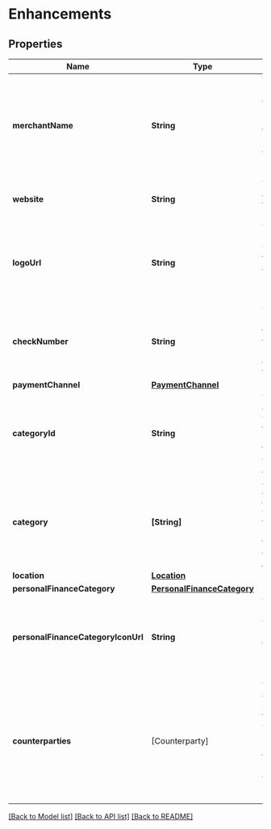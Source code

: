 # Enhancements

## Properties
Name | Type | Description | Notes
------------ | ------------- | ------------- | -------------
**merchantName** | **String** | The name of the primary counterparty, such as the merchant or the financial institution, as extracted by Plaid from the raw description. | [optional] 
**website** | **String** | The website associated with this transaction, if available. | [optional] 
**logoUrl** | **String** | The URL of a logo associated with this transaction, if available. The logo will always be 100×100 pixel PNG file. | [optional] 
**checkNumber** | **String** | The check number of the transaction. This field is only populated for check transactions. | [optional] 
**paymentChannel** | [**PaymentChannel**](PaymentChannel.md) |  | 
**categoryId** | **String** | The ID of the category to which this transaction belongs. For a full list of categories, see [&#x60;/categories/get&#x60;](https://plaid.com/docs/api/products/transactions/#categoriesget). | 
**category** | **[String]** | A hierarchical array of the categories to which this transaction belongs. For a full list of categories, see [&#x60;/categories/get&#x60;](https://plaid.com/docs/api/products/transactions/#categoriesget). | 
**location** | [**Location**](Location.md) |  | 
**personalFinanceCategory** | [**PersonalFinanceCategory**](PersonalFinanceCategory.md) |  | [optional] 
**personalFinanceCategoryIconUrl** | **String** | The URL of an icon associated with the primary personal finance category. The icon will always be 100×100 pixel PNG file. | [optional] 
**counterparties** | [Counterparty] | The counterparties present in the transaction. Counterparties, such as the merchant or the financial institution, are extracted by Plaid from the raw description. | [optional] 

[[Back to Model list]](../README.md#documentation-for-models) [[Back to API list]](../README.md#documentation-for-api-endpoints) [[Back to README]](../README.md)



